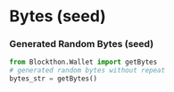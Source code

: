 # Bytes (seed)

### Generated Random Bytes (seed)

```python
from Blockthon.Wallet import getBytes
# generated random bytes without repeat
bytes_str = getBytes()
```
